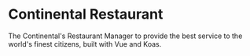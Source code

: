 # Continental Restaurant

The Continental's Restaurant Manager to provide the best service to the world's finest citizens, built with Vue and Koas.
